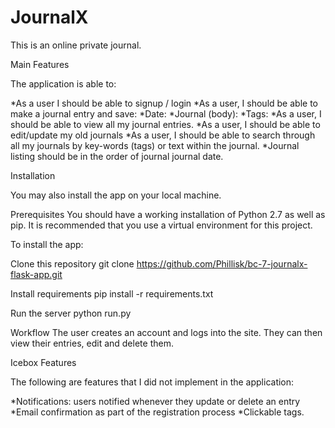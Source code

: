 # JournalX
This is an online private journal. 


Main Features

The application is able to:

*As a user I should be able to signup / login
*As a user, I should be able to make a journal entry and save:
        *Date:
        *Journal (body):
        *Tags:
*As a user, I should be able to view all my journal entries.
*As a user, I should be able to edit/update my old journals
*As a user, I should be able to search through all my journals by key-words (tags) or text within the journal.
*Journal listing should be in the order of journal journal date.


Installation

You may also install the app on your local machine.

Prerequisites You should have a working installation of Python 2.7 as well as pip. It is recommended that you use a virtual environment for this project.

To install the app:

Clone this repository git clone https://github.com/Phillisk/bc-7-journalx-flask-app.git

Install requirements pip install -r requirements.txt

Run the server python run.py

Workflow
The user creates an account and logs into the site. They can then view their entries, edit and delete them.

Icebox Features

The following are features that I did not implement in the application:

*Notifications: users notified whenever they update or delete an entry
*Email confirmation as part of the registration process
*Clickable tags.
